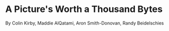 # A Picture's Worth a Thousand Bytes
By Colin Kirby, Maddie AlQatami, Aron Smith-Donovan, Randy Beidelschies
